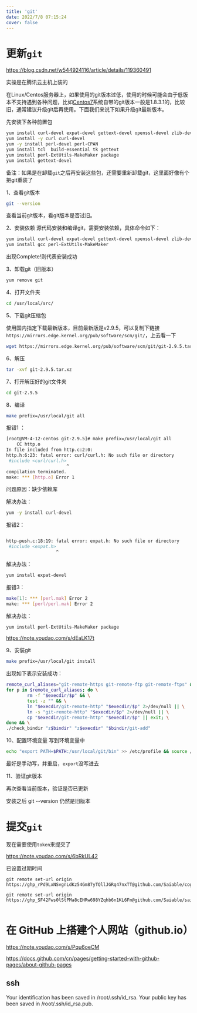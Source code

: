 ```yaml
---
title: 'git'
date: 2022/7/8 07:15:24
cover: false
---
```




# 更新`git`

https://blog.csdn.net/w544924116/article/details/119360491

实操是在腾讯云主机上装的

在Linux/Centos服务器上，如果使用的git版本过低，使用的时候可能会由于低版本不支持遇到各种问题，比如[Centos7](https://so.csdn.net/so/search?q=Centos7&spm=1001.2101.3001.7020)系统自带的git版本一般是1.8.3.1的，比较旧，通常建议升级git后再使用。下面我们来说下如果升级git最新版本。

先安装下各种前置包

```bash
yum install curl-devel expat-devel gettext-devel openssl-devel zlib-devel 
yum install -y curl curl-devel
yum -y install perl-devel perl-CPAN
yum install tcl  build-essential tk gettext
yum install perl-ExtUtils-MakeMaker package
yum install gettext-devel
```

备注：如果是在卸载`git`之后再安装这些包，还需要重新卸载git，这里面好像有个把git重装了

1、查看git版本

```bash
git --version
```

查看当前git版本，看git版本是否过旧。

2、安装依赖
源代码安装和编译git，需要安装依赖，具体命令如下：

```bash
yum install curl-devel expat-devel gettext-devel openssl-devel zlib-devel asciidoc
yum install gcc perl-ExtUtils-MakeMaker
```

出现Complete!则代表安装成功

3、卸载git（旧版本）

```js
yum remove git
```

4、打开文件夹

```bash
cd /usr/local/src/
```

5、下载git压缩包

使用国内指定下载最新版本，目前最新版是v2.9.5，可以复制下链接`https://mirrors.edge.kernel.org/pub/software/scm/git/`，上去看一下

```bash
wget https://mirrors.edge.kernel.org/pub/software/scm/git/git-2.9.5.tar.xz	
```

6、解压

```bash
tar -xvf git-2.9.5.tar.xz
```

 7、打开解压好的git文件夹

```bash
cd git-2.9.5
```

 8、编译

```bash
make prefix=/usr/local/git all
```

报错1 ：

```bash
[root@VM-4-12-centos git-2.9.5]# make prefix=/usr/local/git all
    CC http.o
In file included from http.c:2:0:
http.h:6:23: fatal error: curl/curl.h: No such file or directory
 #include <curl/curl.h>
                       ^
compilation terminated.
make: *** [http.o] Error 1


```

问题原因：缺少依赖库

解决办法：

```bash
yum -y install curl-devel 
```

报错2：

```bash

http-push.c:18:19: fatal error: expat.h: No such file or directory
 #include <expat.h>
                   ^
```

解决办法：

```bash
yum install expat-devel 
```

报错3：

```bash
make[1]: *** [perl.mak] Error 2
make: *** [perl/perl.mak] Error 2
```

解决办法：

```bash
yum install perl-ExtUtils-MakeMaker package
```

https://note.youdao.com/s/dEaLK17t

 9、安装git

```bash
make prefix=/usr/local/git install
```

出现如下表示安装成功：

```bash
remote_curl_aliases="git-remote-https git-remote-ftp git-remote-ftps" && \
for p in $remote_curl_aliases; do \
        rm -f "$execdir/$p" && \
        test -z "" && \
        ln "$execdir/git-remote-http" "$execdir/$p" 2>/dev/null || \
        ln -s "git-remote-http" "$execdir/$p" 2>/dev/null || \
        cp "$execdir/git-remote-http" "$execdir/$p" || exit; \
done && \
./check_bindir "z$bindir" "z$execdir" "$bindir/git-add"

```



10、配置环境变量
 写到环境变量中

```bash
echo "export PATH=$PATH:/usr/local/git/bin" >> /etc/profile && source /etc/profile
```

最好是手动写，并重启，`export`没写进去

11、验证git版本

再次查看当前版本，验证是否已更新

安装之后 git --version 仍然是旧版本

# 提交`git`

现在需要使用`token`来提交了

https://note.youdao.com/s/6bRkUL42

已设置过期时间

```
git remote set-url origin https://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@github.com/Saiable/cognition

git remote set-url origin https://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@github.com/Saiable/saiable.github.io


```

# 在 GitHub 上搭建个人网站（github.io）

https://note.youdao.com/s/Pqu6oeCM

https://docs.github.com/cn/pages/getting-started-with-github-pages/about-github-pages





## ssh

Your identification has been saved in /root/.ssh/id_rsa.
Your public key has been saved in /root/.ssh/id_rsa.pub.